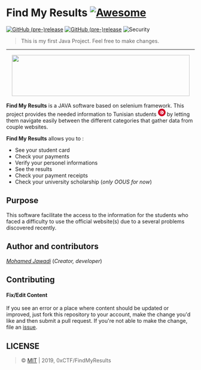 # Find My Results [![Awesome](https://cdn.rawgit.com/sindresorhus/awesome/d7305f38d29fed78fa85652e3a63e154dd8e8829/media/badge.svg)](https://github.com/TN-ctf/FindMyResults)
[![GitHub (pre-)release](https://img.shields.io/badge/version-v1.0.9-orange.svg)](https://github.com/0xCTF/FindMyResults/releases/tag/1.0.9) 
[![GitHub (pre-)release](https://img.shields.io/appveyor/ci/gruntjs/grunt.svg)]() 
![Security](https://hakiri.io/github/jekyll/jekyll/master.svg)

> This is my first Java Project. Feel free to make changes.


---

<p align="center">
  <img width="475" height="110" src="https://media.giphy.com/media/PijMCcFohrzpy62NkP/giphy.gif">
</p>






**Find My Results** is a JAVA software based on selenium framework. This project provides the needed information to Tunisian students ![](/resources/images/tn.png) by letting them navigate easily between the different categories that gather data from couple websites.

**Find My Results** allows you to :

* See your student card 
* Check your payments
* Verify your personel informations
* See the results
* Check your payment receipts
* Check your university scholarship (*only OOUS for now*)

## Purpose
This software facilitate the access to the information for the students who faced a difficulty to use the official website(s) due to a several problems discovered recently.


## Author and contributors
[*Mohamed Jawadi*](https://facebook.com/lord.of.Dj) (*Creator, developer*)

## Contributing

#### Fix/Edit Content

If you see an error or a place where content should be updated or improved, just fork this repository to your account, make the change you'd like and then submit a pull request. If you're not able to make the change, file an [issue](https://github.com/0xCTF/FindMyResults/issues).


## LICENSE
> © [MIT](https://github.com/0xCTF/FindMyResults/blob/master/LICENSE) | 2019, 0xCTF/FindMyResults



